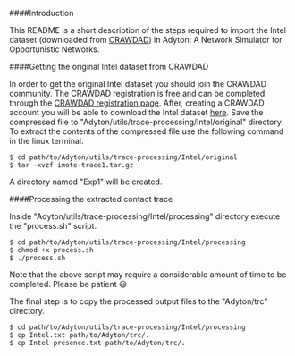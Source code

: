 ####Introduction

This README is a short description of the steps required to import the Intel dataset (downloaded from [CRAWDAD](http://crawdad.org/)) in Adyton: A Network Simulator for Opportunistic Networks.


####Getting the original Intel dataset from CRAWDAD

In order to get the original Intel dataset you should join the CRAWDAD community. The CRAWDAD registration is free and can be completed through the [CRAWDAD registration page](http://crawdad.org/joinup.html). After, creating a CRAWDAD account you will be able to download the Intel dataset [here](http://crawdad.org//download/cambridge/haggle/imote-trace1.tar.gz). Save the compressed file to "Adyton/utils/trace-processing/Intel/original" directory. To extract the contents of the compressed file use the following command in the linux terminal.
```
$ cd path/to/Adyton/utils/trace-processing/Intel/original
$ tar -xvzf imote-trace1.tar.gz
```
A directory named "Exp1" will be created.


####Processing the extracted contact trace

Inside "Adyton/utils/trace-processing/Intel/processing" directory execute the "process.sh" script.
```
$ cd path/to/Adyton/utils/trace-processing/Intel/processing
$ chmod +x process.sh
$ ./process.sh
```
Note that the above script may require a considerable amount of time to be completed. Please be patient :smiley:

The final step is to copy the processed output files to the "Adyton/trc" directory.
```
$ cd path/to/Adyton/utils/trace-processing/Intel/processing
$ cp Intel.txt path/to/Adyton/trc/.
$ cp Intel-presence.txt path/to/Adyton/trc/.
```
